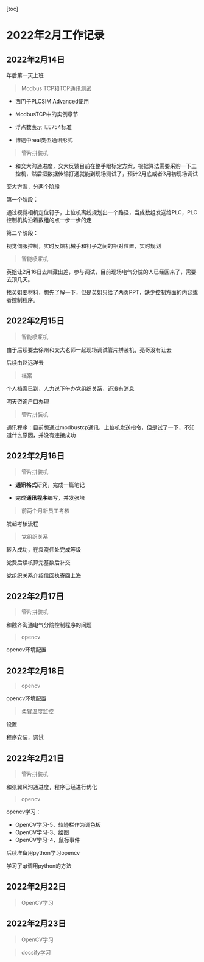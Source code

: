 [toc]

# 2022年2月工作记录

## 2022年2月14日

年后第一天上班

> Modbus TCP和TCP通讯测试

* 西门子PLCSIM Advanced使用

* ModbusTCP中的实例章节

* 浮点数表示 IEE754标准
* 博途中real类型通讯形式

> 管片拼装机

* 和交大沟通进度，交大反馈目前在整手眼标定方案，根据算法需要采购一下工控机，然后把数据传输打通就能到现场测试了，预计2月底或者3月初现场调试

交大方案，分两个阶段

第一个阶段：

通过视觉相机定位钉子，上位机离线规划出一个路径，当成数组发送给PLC，PLC控制机构沿着数组的点一步一步的走

第二个阶段：

视觉伺服控制，实时反馈机械手和钉子之间的相对位置，实时规划

> 智能喷浆机

英姐让2月16日去川藏出差，参与调试，目前现场电气分院的人已经回来了，需要去顶几天。

找英姐要材料，想先了解一下，但是英姐只给了两页PPT，缺少控制方面的内容或者控制程序。

## 2022年2月15日

> 智能喷浆机

由于后续要去徐州和交大老师一起现场调试管片拼装机，亮哥没有让去

后续由赵远洋去

> 档案

个人档案已到，人力说下午办党组织关系，还没有消息

明天咨询户口办理

> 管片拼装机

通讯程序：目前想通过modbustcp通讯，上位机发送指令，但是试了一下，不知道什么原因，并没有连接成功



## 2022年2月16日

> 管片拼装机

* **通讯格式**研究，完成一篇笔记

* 完成**通讯程序**编写，并发张培

> 前两个月新员工考核

发起考核流程

> 党组织关系

转入成功，在袁晓伟处完成等级

党费后续核算完基数后补交

党组织关系介绍信回执寄回上海

## 2022年2月17日

> 管片拼装机

和魏齐沟通电气分院控制程序的问题

> opencv

opencv环境配置



## 2022年2月18日

> opencv

opencv环境配置

> 柔臂温度监控

设置

程序安装，调试

## 2022年2月21日

> 管片拼装机

和张翼风沟通进度，程序已经进行优化

> opencv

opencv学习：

- OpenCV学习-5、轨迹栏作为调色板
- OpenCV学习-3、绘图
- OpenCV学习-4、鼠标事件

后续准备用python学习opencv

学习了qt调用python的方法

## 2022年2月22日

> OpenCV学习

## 2022年2月23日

> OpenCV学习

> docsify学习

